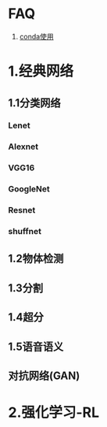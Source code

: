 
# FAQ
1) [conda使用](https://github.com/desneo/ML/blob/main/tools/conda.md)


# 1.经典网络
## 1.1分类网络
### Lenet
### Alexnet
### VGG16
### GoogleNet
### Resnet
### shuffnet

## 1.2物体检测

## 1.3分割

## 1.4超分

## 1.5语音语义

## 对抗网络(GAN)

# 2.强化学习-RL